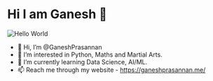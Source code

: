 # Hi I am Ganesh 👋

![Hello World](https://c.tenor.com/-z2KfO5zAckAAAAC/hello-there-baby-yoda.gif)

- 👋 Hi, I’m @GaneshPrasannan
- 👀 I’m interested in Python, Maths and Martial Arts.
- 🌱 I’m currently learning Data Science, AI/ML.
- 📫 Reach me through my website - https://ganeshprasannan.me/

<!---
GaneshPrasannan/GaneshPrasannan is a ✨ special ✨ repository because its `README.md` (this file) appears on your GitHub profile.
You can click the Preview link to take a look at your changes.
--->
